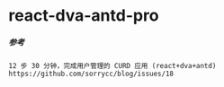 # react-dva-antd-pro


##### 参考
```
12 步 30 分钟，完成用户管理的 CURD 应用 (react+dva+antd)
https://github.com/sorrycc/blog/issues/18
```
